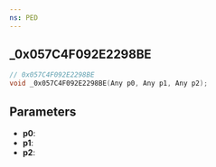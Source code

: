 ```yaml
---
ns: PED
---
```

## _0x057C4F092E2298BE

```c
// 0x057C4F092E2298BE
void _0x057C4F092E2298BE(Any p0, Any p1, Any p2);
```

## Parameters
* **p0**:
* **p1**:
* **p2**:
